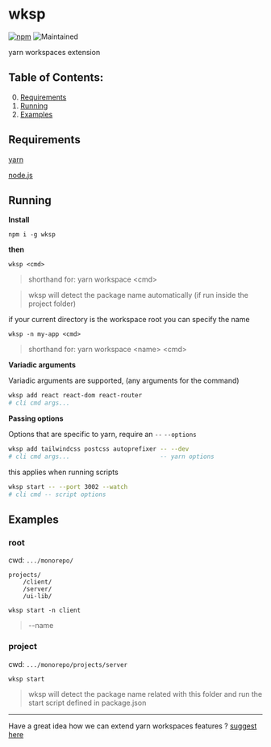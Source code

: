 # wksp

[<img alt="npm" src="https://img.shields.io/npm/dt/wksp?logo=npm">](https://npmjs.com/package/wksp)
<img alt="Maintained" src="https://img.shields.io/maintenance/yes/2022">

yarn workspaces extension

## Table of Contents:

0. [Requirements](#Requirements)
1. [Running](#Running)
2. [Examples](#Examples)

## Requirements

[yarn](https://yarnpkg.com/getting-started/install)

[node.js](https://nodejs.org/en/)

## Running

**Install**

```
npm i -g wksp
```

**then**

```
wksp <cmd>
```

> shorthand for: yarn workspace \<cmd>

> wksp will detect the package name automatically (if run inside the project folder)

if your current directory is the workspace root you can specify the name

```
wksp -n my-app <cmd>
```

> shorthand for: yarn workspace \<name> \<cmd>

**Variadic arguments**

Variadic arguments are supported, (any arguments for the command)

```sh
wksp add react react-dom react-router
# cli cmd args...
```

**Passing options**

Options that are specific to yarn, require an `--` `--options`

```sh
wksp add tailwindcss postcss autoprefixer -- --dev
# cli cmd args...                         -- yarn options
```

this applies when running scripts

```sh
wksp start -- --port 3002 --watch
# cli cmd -- script options
```

<!-- ## Features

-   alias

-   wksp dev -->

## Examples

### root

cwd: `.../monorepo/`

```
projects/
    /client/
    /server/
    /ui-lib/
```

```
wksp start -n client
```

> --name

### project

cwd: `.../monorepo/projects/server`

```
wksp start
```

> wksp will detect the package name related with this folder and run the start script defined in package.json

---

Have a great idea how we can extend yarn workspaces features ?
[suggest here](https://github.com/Andrew-Colman/wksp/issues/new)

